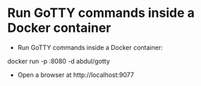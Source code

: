 # Run GoTTY commands inside a Docker container

- Run GoTTY commands inside a Docker container:

docker run -p <You want>:8080 -d abdul/gotty

- Open a browser at http://localhost:9077

